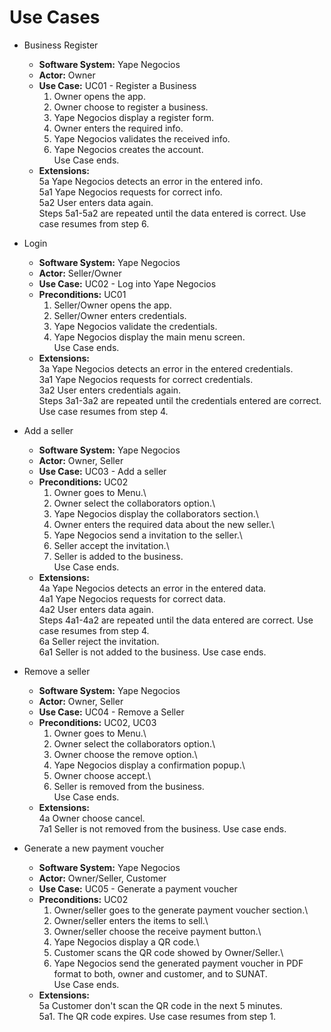 # Use Cases

- Business Register
	* **Software System:** Yape Negocios
	* **Actor:** Owner
	* **Use Case:** UC01 - Register a Business
		1. Owner opens the app.
		2. Owner choose to register a business.
		3. Yape Negocios display a register form.
		4. Owner enters the required info.
		5. Yape Negocios validates the received info.
		6. Yape Negocios creates the account.\
		Use Case ends.
	* **Extensions:**\
		5a Yape Negocios detects an error in the entered info.\
			5a1 Yape Negocios requests for correct info.\
			5a2 User enters data again.\
			Steps 5a1-5a2 are repeated until the data entered is correct. Use case resumes from step 6.

- Login
	* **Software System:** Yape Negocios
	* **Actor:** Seller/Owner
	* **Use Case:** UC02 - Log into Yape Negocios
	* **Preconditions:** UC01
		1. Seller/Owner opens the app.
		2. Seller/Owner enters credentials.
		3. Yape Negocios validate the credentials.
		4. Yape Negocios display the main menu screen.\
		Use Case ends.
	* **Extensions:**\
		3a Yape Negocios detects an error in the entered credentials.\
			3a1 Yape Negocios requests for correct credentials.\
			3a2 User enters credentials again.\
			Steps 3a1-3a2 are repeated until the credentials entered are correct. Use case resumes from step 4.

- Add a seller
	* **Software System:** Yape Negocios
	* **Actor:** Owner, Seller
	* **Use Case:** UC03 - Add a seller
	* **Preconditions:** UC02
		1. Owner goes to Menu.\
		2. Owner select the collaborators option.\
		3. Yape Negocios display the collaborators section.\
		4. Owner enters the required data about the new seller.\
		5. Yape Negocios send a invitation to the seller.\
		6. Seller accept the invitation.\
		7. Seller is added to the business.\
		Use Case ends.
	* **Extensions:**\
		4a Yape Negocios detects an error in the entered data.\
			4a1 Yape Negocios requests for correct data.\
			4a2 User enters data again.\
			Steps 4a1-4a2 are repeated until the data entered are correct. Use case resumes from step 4.\
		6a Seller reject the invitation.\
			6a1 Seller is not added to the business. Use case ends.
 
- Remove a seller
	* **Software System:** Yape Negocios
	* **Actor:** Owner, Seller
	* **Use Case:** UC04 - Remove a Seller
	* **Preconditions:** UC02, UC03
		1. Owner goes to Menu.\
		2. Owner select the collaborators option.\
		3. Owner choose the remove option.\
		4. Yape Negocios display a confirmation popup.\
		5. Owner choose accept.\
		6. Seller is removed from the business.\
		Use Case ends.
	* **Extensions:**\
		4a Owner choose cancel.\
			7a1 Seller is not removed from the business. Use case ends. 

- Generate a new payment voucher
	* **Software System:** Yape Negocios
	* **Actor:** Owner/Seller, Customer
	* **Use Case:** UC05 - Generate a payment voucher
	* **Preconditions:** UC02
		1. Owner/seller goes to the generate payment voucher section.\
		2. Owner/seller enters the items to sell.\
		3. Owner/seller choose the receive payment button.\
		4. Yape Negocios display a QR code.\
		5. Customer scans the QR code showed by Owner/Seller.\
		6. Yape Negocios send the generated payment voucher in PDF format to both, owner and customer, and to SUNAT.\
		Use Case ends.
	* **Extensions:**\
		5a Customer don't scan the QR code in the next 5 minutes.\
			5a1. The QR code expires. Use case resumes from step 1.
